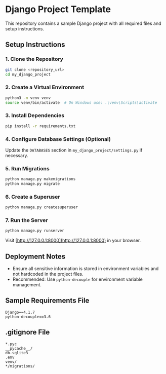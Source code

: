 # Django Project Template

This repository contains a sample Django project with all required files and setup instructions.

## Setup Instructions

### 1. Clone the Repository
```bash
git clone <repository_url>
cd my_django_project
```

### 2. Create a Virtual Environment
```bash
python3 -m venv venv
source venv/bin/activate  # On Windows use: .\venv\Scripts\activate
```

### 3. Install Dependencies
```bash
pip install -r requirements.txt
```

### 4. Configure Database Settings (Optional)
Update the `DATABASES` section in `my_django_project/settings.py` if necessary.

### 5. Run Migrations
```bash
python manage.py makemigrations
python manage.py migrate
```

### 6. Create a Superuser
```bash
python manage.py createsuperuser
```

### 7. Run the Server
```bash
python manage.py runserver
```
Visit [http://127.0.0.1:8000](http://127.0.0.1:8000) in your browser.

## Deployment Notes
- Ensure all sensitive information is stored in environment variables and not hardcoded in the project files.
- Recommended: Use `python-decouple` for environment variable management.

## Sample Requirements File
```
Django==4.1.7
python-decouple==3.6
```

## .gitignore File
```
*.pyc
__pycache__/
db.sqlite3
.env
venv/
*/migrations/
